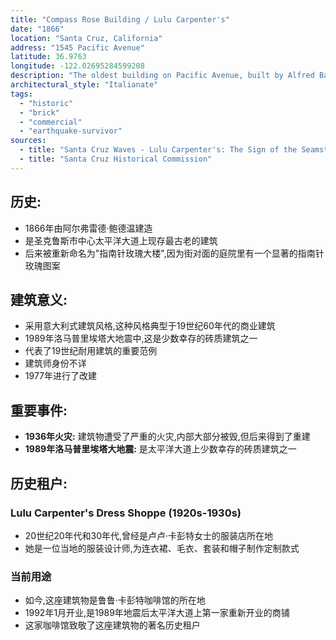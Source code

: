 ```yaml
---
title: "Compass Rose Building / Lulu Carpenter's"
date: "1866"
location: "Santa Cruz, California"
address: "1545 Pacific Avenue"
latitude: 36.9763
longitude: -122.02695284599208
description: "The oldest building on Pacific Avenue, built by Alfred Baldwin in 1866. One of the few brick buildings to survive the 1989 Loma Prieta earthquake. Later renamed the Compass Rose Building after the compass rose stamped in the patio across the street."
architectural_style: "Italianate"
tags:
  - "historic"
  - "brick"
  - "commercial"
  - "earthquake-survivor"
sources:
  - title: "Santa Cruz Waves - Lulu Carpenter's: The Sign of the Seamstress"
  - title: "Santa Cruz Historical Commission"
---
```

## **历史:**

- 1866年由阿尔弗雷德·鲍德温建造
- 是圣克鲁斯市中心太平洋大道上现存最古老的建筑
- 后来被重新命名为"指南针玫瑰大楼",因为街对面的庭院里有一个显著的指南针玫瑰图案

## **建筑意义:**

- 采用意大利式建筑风格,这种风格典型于19世纪60年代的商业建筑
- 1989年洛马普里埃塔大地震中,这是少数幸存的砖质建筑之一
- 代表了19世纪耐用建筑的重要范例
- 建筑师身份不详
- 1977年进行了改建

## **重要事件:**

- **1936年火灾:** 建筑物遭受了严重的火灾,内部大部分被毁,但后来得到了重建
- **1989年洛马普里埃塔大地震:** 是太平洋大道上少数幸存的砖质建筑之一

## **历史租户:**

### Lulu Carpenter's Dress Shoppe (1920s-1930s)

- 20世纪20年代和30年代,曾经是卢卢·卡彭特女士的服装店所在地
- 她是一位当地的服装设计师,为连衣裙、毛衣、套装和帽子制作定制款式

### 当前用途

- 如今,这座建筑物是鲁鲁·卡彭特咖啡馆的所在地
- 1992年1月开业,是1989年地震后太平洋大道上第一家重新开业的商铺
- 这家咖啡馆致敬了这座建筑物的著名历史租户